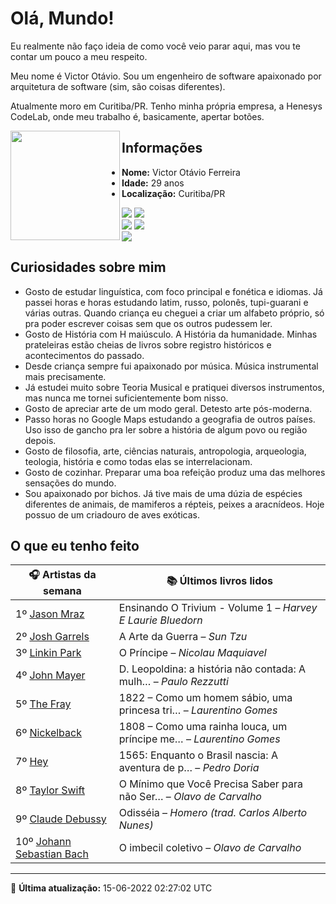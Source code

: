 # Olá, Mundo!

Eu realmente não faço ideia de como você veio parar aqui, mas vou te contar um pouco a meu respeito.

Meu nome é Victor Otávio. Sou um engenheiro de software apaixonado por arquitetura de software (sim, são coisas diferentes).

Atualmente moro em Curitiba/PR. Tenho minha própria empresa, a Henesys CodeLab, onde meu trabalho é, basicamente, apertar botões.

<img align="left" src="https://github.com/vctrtvfrrr/vctrtvfrrr/raw/master/octocat.png" alt="" width="175" />

## Informações

- **Nome:** Victor Otávio Ferreira
- **Idade:** 29 anos
- **Localização:** Curitiba/PR

[![](https://img.shields.io/badge/LinkedIn-victorotavio-blue)](https://www.linkedin.com/in/victorotavio/) [![](https://img.shields.io/badge/Twitter-@vctrtvfrrr-blue)](https://twitter.com/vctrtvfrrr)  
[![](https://img.shields.io/badge/GitHub-vctrtvfrrr-24292e)](https://github.com/vctrtvfrrr) [![](https://img.shields.io/badge/GitLab-vctrtvfrrr-ec5d16)](https://gitlab.com/vctrtvfrrr)  
[![](https://img.shields.io/badge/Email-victor@otavioferreira.com.br-red)](mailto:victor@otavioferreira.com.br)  

## Curiosidades sobre mim

-   Gosto de estudar linguística, com foco principal e fonética e idiomas. Já passei horas e horas estudando latim, russo, polonês, tupi-guarani e várias outras. Quando criança eu cheguei a criar um alfabeto próprio, só pra poder escrever coisas sem que os outros pudessem ler.
-   Gosto de História com H maiúsculo. A História da humanidade. Minhas prateleiras estão cheias de livros sobre registro históricos e acontecimentos do passado.
-   Desde criança sempre fui apaixonado por música. Música instrumental mais precisamente.
-   Já estudei muito sobre Teoria Musical e pratiquei diversos instrumentos, mas nunca me tornei suficientemente bom nisso.
-   Gosto de apreciar arte de um modo geral. Detesto arte pós-moderna.
-   Passo horas no Google Maps estudando a geografia de outros países. Uso isso de gancho pra ler sobre a história de algum povo ou região depois.
-   Gosto de filosofia, arte, ciências naturais, antropologia, arqueologia, teologia, história e como todas elas se interrelacionam.
-   Gosto de cozinhar. Preparar uma boa refeição produz uma das melhores sensações do mundo.
-   Sou apaixonado por bichos. Já tive mais de uma dúzia de espécies diferentes de animais, de mamiferos a répteis, peixes a aracnídeos. Hoje possuo de um criadouro de aves exóticas.


## O que eu tenho feito

|                            🎧 Artistas da semana                             |                      📚 Últimos livros lidos                      |
|------------------------------------------------------------------------------|-------------------------------------------------------------------|
| 1º [Jason Mraz](https://www.last.fm/music/Jason+Mraz)                        | Ensinando O Trivium - Volume 1	–	_Harvey E Laurie Bluedorn_         |
| 2º [Josh Garrels](https://www.last.fm/music/Josh+Garrels)                    | A Arte da Guerra	–	_Sun Tzu_                                        |
| 3º [Linkin Park](https://www.last.fm/music/Linkin+Park)                      | O Príncipe	–	_Nicolau Maquiavel_                                    |
| 4º [John Mayer](https://www.last.fm/music/John+Mayer)                        | D. Leopoldina: a história não contada: A mulh…	–	_Paulo Rezzutti_   |
| 5º [The Fray](https://www.last.fm/music/The+Fray)                            | 1822 – Como um homem sábio, uma princesa tri…	–	_Laurentino Gomes_  |
| 6º [Nickelback](https://www.last.fm/music/Nickelback)                        | 1808 – Como uma rainha louca, um príncipe me…	–	_Laurentino Gomes_  |
| 7º [Hey](https://www.last.fm/music/Hey)                                      | 1565: Enquanto o Brasil nascia: A aventura de p…	–	_Pedro Doria_    |
| 8º [Taylor Swift](https://www.last.fm/music/Taylor+Swift)                    | O Mínimo que Você Precisa Saber para não Ser…	–	_Olavo de Carvalho_ |
| 9º [Claude Debussy](https://www.last.fm/music/Claude+Debussy)                | Odisséia	–	_Homero (trad. Carlos Alberto Nunes)_                    |
| 10º [Johann Sebastian Bach](https://www.last.fm/music/Johann+Sebastian+Bach) | O imbecil coletivo	–	_Olavo de Carvalho_                            |


---

🚀 **Última atualização:** 15-06-2022 02:27:02 UTC